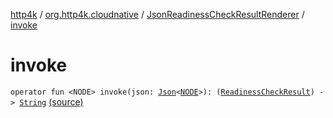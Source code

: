 [http4k](../../index.md) / [org.http4k.cloudnative](../index.md) / [JsonReadinessCheckResultRenderer](index.md) / [invoke](./invoke.md)

# invoke

`operator fun <NODE> invoke(json: `[`Json`](../../org.http4k.format/-json/index.md)`<`[`NODE`](invoke.md#NODE)`>): (`[`ReadinessCheckResult`](../-readiness-check-result/index.md)`) -> `[`String`](https://kotlinlang.org/api/latest/jvm/stdlib/kotlin/-string/index.html) [(source)](https://github.com/http4k/http4k/blob/master/http4k-cloudnative/src/main/kotlin/org/http4k/cloudnative/ReadinessCheckResultRenderer.kt#L18)
